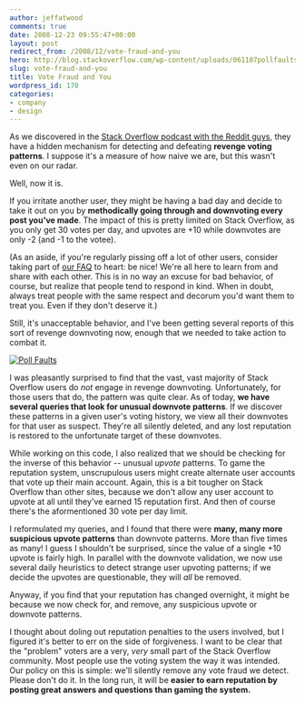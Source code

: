 ```yaml
---
author: jeffatwood
comments: true
date: 2008-12-23 09:55:47+00:00
layout: post
redirect_from: /2008/12/vote-fraud-and-you
hero: http://blog.stackoverflow.com/wp-content/uploads/061107pollfaults-x.png
slug: vote-fraud-and-you
title: Vote Fraud and You
wordpress_id: 170
categories:
- company
- design
---
```



As we discovered in the [Stack Overflow podcast with the Reddit guys](http://blog.stackoverflow.com/2008/10/podcast-27/), they have a hidden mechanism for detecting and defeating **revenge voting patterns**. I suppose it's a measure of how naive we are, but this wasn't even on our radar.



Well, now it is.



If you irritate another user, they might be having a bad day and decide to take it out on you by **methodically going through and downvoting every post you've made**. The impact of this is pretty limited on Stack Overflow, as you only get 30 votes per day, and upvotes are +10 while downvotes are only -2 (and -1 to the votee). 



(As an aside, if you're regularly pissing off a lot of other users, consider taking part of [our FAQ](http://stackoverflow.com/faq) to heart: be nice! We're all here to learn from and share with each other. This is in no way an excuse for bad behavior, of course, but realize that people tend to respond in kind. When in doubt, always treat people with the same respect and decorum you'd want them to treat you. Even if they don't deserve it.)



Still, it's unacceptable behavior, and I've been getting several reports of this sort of revenge downvoting now, enough that we needed to take action to combat it.



[![Poll Faults](http://blog.stackoverflow.com/wp-content/uploads/061107pollfaults-x.png)](http://www.coxandforkum.com/archives/000973.html)



I was pleasantly surprised to find that the vast, vast majority of Stack Overflow users do _not_ engage in revenge downvoting. Unfortunately, for those users that do, the pattern was quite clear. As of today, **we have several queries that look for unusual downvote patterns**. If we discover these patterns in a given user's voting history, we view all their downvotes for that user as suspect. They're all silently deleted, and any lost reputation is restored to the unfortunate target of these downvotes.



While working on this code, I also realized that we should be checking for the inverse of this behavior -- unusual _upvote_ patterns. To game the reputation system, unscrupulous users might create alternate user accounts that vote up their main account. Again, this is a bit tougher on Stack Overflow than other sites, because we don't allow any user account to upvote at all until they've earned 15 reputation first. And then of course there's the aformentioned 30 vote per day limit.



I reformulated my queries, and I found that there were **many, many more suspicious upvote patterns** than downvote patterns. More than five times as many! I guess I shouldn't be surprised, since the value of a single +10 upvote is fairly high. In parallel with the downvote validation, we now use several daily heuristics to detect strange user upvoting patterns; if we decide the upvotes are questionable, they will _all_ be removed.



Anyway, if you find that your reputation has changed overnight, it might be because we now check for, and remove, any suspicious upvote or downvote patterns.



I thought about doling out reputation penalties to the users involved, but I figured it's better to err on the side of forgiveness. I want to be clear that the "problem" voters are a very, _very_ small part of the Stack Overflow community. Most people use the voting system the way it was intended. Our policy on this is simple: we'll silently remove any vote fraud we detect. Please don't do it. In the long run, it will be **easier to earn reputation by posting great answers and questions than gaming the system.** 

